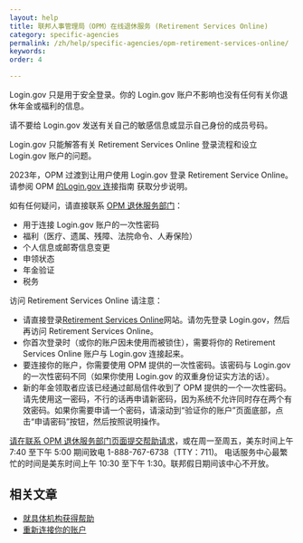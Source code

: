```yaml
---
layout: help
title: 联邦人事管理局（OPM）在线退休服务 (Retirement Services Online)
category: specific-agencies
permalink: /zh/help/specific-agencies/opm-retirement-services-online/
keywords: 
order: 4

---
```


Login.gov 只是用于安全登录。你的 Login.gov 账户不影响也没有任何有关你退休年金或福利的信息。

请不要给 Login.gov 发送有关自己的敏感信息或显示自己身份的成员号码。

Login.gov 只能解答有关 Retirement Services Online 登录流程和设立 Login.gov 账户的问题。

2023年，OPM 过渡到让用户使用 Login.gov 登录 Retirement Service Online。请参阅 OPM [的Login.gov 连](https://www.opm.gov/support/retirement/faq/sol-login-linking-guide.pdf)接指南 获取分步说明。

如有任何疑问，请直接联系 [OPM 退休服务部门](https://www.opm.gov/support/retirement/contact/)：
* 用于连接 Login.gov 账户的一次性密码
* 福利（医疗、遗属、残障、法院命令、人寿保险） 
* 个人信息或邮寄信息变更
* 申领状态
* 年金验证
* 税务


访问 Retirement Services Online 请注意：

* 请直接登录[Retirement Services Online](https://www.servicesonline.opm.gov/)网站。请勿先登录 Login.gov，然后再访问 Retirement Services Online。
* 你首次登录时（或你的账户因未使用而被锁住），需要将你的 Retirement Services Online 账户与 Login.gov 连接起来。
* 要连接你的账户，你需要使用 OPM 提供的一次性密码。该密码与 Login.gov 的一次性密码不同（如果你使用 Login.gov 的双重身份证实方法的话）。
* 新的年金领取者应该已经通过邮局信件收到了 OPM 提供的一个一次性密码。请先使用这一密码，不行的话再申请新密码，因为系统不允许同时存在两个有效密码。如果你需要申请一个密码，请滚动到“验证你的账户”页面底部，点击“申请密码”按钮，然后按照说明操作。

[请在联系 OPM 退休服务部门页面提交帮助请求](https://www.opm.gov/support/retirement/contact/)，或在周一至周五，美东时间上午 7:40 至下午 5:00 期间致电 1-888-767-6738（TTY：711)。
电话服务中心最繁忙的时间是美东时间上午 10:30 至下午 1:30。联邦假日期间该中心不开放。

## 相关文章

* [就具体机构获得帮助](/help/specific-agencies/overview/)
* [重新连接你的账户](/help/manage-your-account/relink-your-accounts/)
